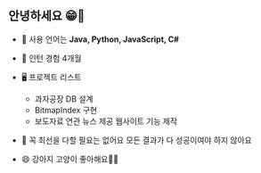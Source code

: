 ## 안녕하세요 😁🙌

* 🌱 사용 언어는 **Java, Python, JavaScript, C#**
* 🔭 인턴 경험 4개월
* 🖥️ 프로젝트 리스트
   - 과자공장 DB 설계
   - BitmapIndex 구현
   - 보도자료 연관 뉴스 제공 웹사이트 기능 제작
   
* 🌟 꼭 최선을 다할 필요는 없어요 모든 결과가 다 성공이여야 하지 않아요
* 😄 강아지 고양이 좋아해요🐶😽
  

<!--
**KKimgy013/KKimgy013** is a ✨ _special_ ✨ repository because its `README.md` (this file) appears on your GitHub profile.

Here are some ideas to get you started:


